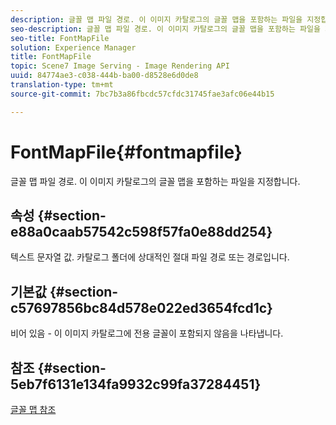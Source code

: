 ```yaml
---
description: 글꼴 맵 파일 경로. 이 이미지 카탈로그의 글꼴 맵을 포함하는 파일을 지정합니다.
seo-description: 글꼴 맵 파일 경로. 이 이미지 카탈로그의 글꼴 맵을 포함하는 파일을 지정합니다.
seo-title: FontMapFile
solution: Experience Manager
title: FontMapFile
topic: Scene7 Image Serving - Image Rendering API
uuid: 84774ae3-c038-444b-ba00-d8528e6d0de8
translation-type: tm+mt
source-git-commit: 7bc7b3a86fbcdc57cfdc31745fae3afc06e44b15

---
```



# FontMapFile{#fontmapfile}

글꼴 맵 파일 경로. 이 이미지 카탈로그의 글꼴 맵을 포함하는 파일을 지정합니다.

## 속성 {#section-e88a0caab57542c598f57fa0e88dd254}

텍스트 문자열 값. 카탈로그 폴더에 상대적인 절대 파일 경로 또는 경로입니다.

## 기본값 {#section-c57697856bc84d578e022ed3654fcd1c}

비어 있음 - 이 이미지 카탈로그에 전용 글꼴이 포함되지 않음을 나타냅니다.

## 참조 {#section-5eb7f6131e134fa9932c99fa37284451}

[글꼴 맵 참조](../../../../../is-api/image-catalog/image-serving-api-ref/c-image-catalog-reference/c-font-map-reference/c-font-map-reference.md#concept-f81f319d03c646c5a8ef87b3277dd37d)
